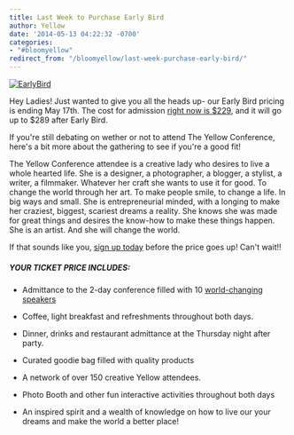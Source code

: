```yaml
---
title: Last Week to Purchase Early Bird
author: Yellow
date: '2014-05-13 04:22:32 -0700'
categories:
- "#bloomyellow"
redirect_from: "/bloomyellow/last-week-purchase-early-bird/"
---
```


[![EarlyBird](https://yellow-blog-images.imgix.net/2014/05/EarlyBird.jpg)](https://yellow-blog-images.imgix.net/2014/05/EarlyBird.jpg)

Hey Ladies! Just wanted to give you all the heads up- our Early Bird pricing is ending May 17th. The cost for admission [right now is $229](https://ti.to/yellowconference/the-yellow-conference), and it will go up to $289 after Early Bird.

If you're still debating on wether or not to attend The Yellow Conference, here's a bit more about the gathering to see if you're a good fit!

The Yellow Conference attendee is a creative lady who desires to live a whole hearted life. She is a designer, a photographer, a blogger, a stylist, a writer, a filmmaker. Whatever her craft she wants to use it for good. To change the world through her art. To make people smile, to change a life. In big ways and small. She is entrepreneurial minded, with a longing to make her craziest, biggest, scariest dreams a reality. She knows she was made for great things and desires the know-how to make these things happen. She is an artist. And she will change the world.

If that sounds like you, [sign up today](https://ti.to/yellowconference/the-yellow-conference) before the price goes up! Can't wait!!

##### YOUR TICKET PRICE INCLUDES:

+ Admittance to the 2-day conference filled with 10 [world-changing speakers](http://yellowconference.com/home/our-team/)

+ Coffee, light breakfast and refreshments throughout both days.

+ Dinner, drinks and restaurant admittance at the Thursday night after party.

+ Curated goodie bag filled with quality products

+ A network of over 150 creative Yellow attendees.

+ Photo Booth and other fun interactive activities throughout both days

+ An inspired spirit and a wealth of knowledge on how to live our your dreams and make the world a better place!
